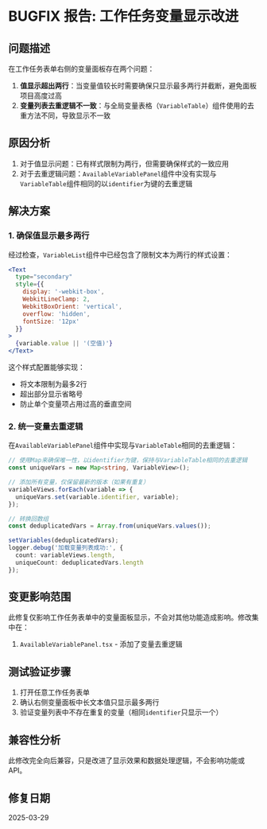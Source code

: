 # BUGFIX 报告: 工作任务变量显示改进

## 问题描述

在工作任务表单右侧的变量面板存在两个问题：

1. **值显示超出两行**：当变量值较长时需要确保只显示最多两行并截断，避免面板项目高度过高
2. **变量列表去重逻辑不一致**：与全局变量表格（`VariableTable`）组件使用的去重方法不同，导致显示不一致

## 原因分析

1. 对于值显示问题：已有样式限制为两行，但需要确保样式的一致应用
2. 对于去重逻辑问题：`AvailableVariablePanel`组件中没有实现与`VariableTable`组件相同的以`identifier`为键的去重逻辑

## 解决方案

### 1. 确保值显示最多两行

经过检查，`VariableList`组件中已经包含了限制文本为两行的样式设置：
```jsx
<Text 
  type="secondary" 
  style={{ 
    display: '-webkit-box', 
    WebkitLineClamp: 2, 
    WebkitBoxOrient: 'vertical',
    overflow: 'hidden',
    fontSize: '12px'
  }}
>
  {variable.value || '(空值)'}
</Text>
```

这个样式配置能够实现：
- 将文本限制为最多2行
- 超出部分显示省略号
- 防止单个变量项占用过高的垂直空间

### 2. 统一变量去重逻辑

在`AvailableVariablePanel`组件中实现与`VariableTable`相同的去重逻辑：

```typescript
// 使用Map来确保唯一性，以identifier为键，保持与VariableTable相同的去重逻辑
const uniqueVars = new Map<string, VariableView>();

// 添加所有变量，仅保留最新的版本（如果有重复）
variableViews.forEach(variable => {
  uniqueVars.set(variable.identifier, variable);
});

// 转换回数组
const deduplicatedVars = Array.from(uniqueVars.values());

setVariables(deduplicatedVars);
logger.debug('加载变量列表成功:', { 
  count: variableViews.length, 
  uniqueCount: deduplicatedVars.length 
});
```

## 变更影响范围

此修复仅影响工作任务表单中的变量面板显示，不会对其他功能造成影响。修改集中在：

1. `AvailableVariablePanel.tsx` - 添加了变量去重逻辑

## 测试验证步骤

1. 打开任意工作任务表单
2. 确认右侧变量面板中长文本值只显示最多两行
3. 验证变量列表中不存在重复的变量（相同`identifier`只显示一个）

## 兼容性分析

此修改完全向后兼容，只是改进了显示效果和数据处理逻辑，不会影响功能或API。

## 修复日期

2025-03-29
